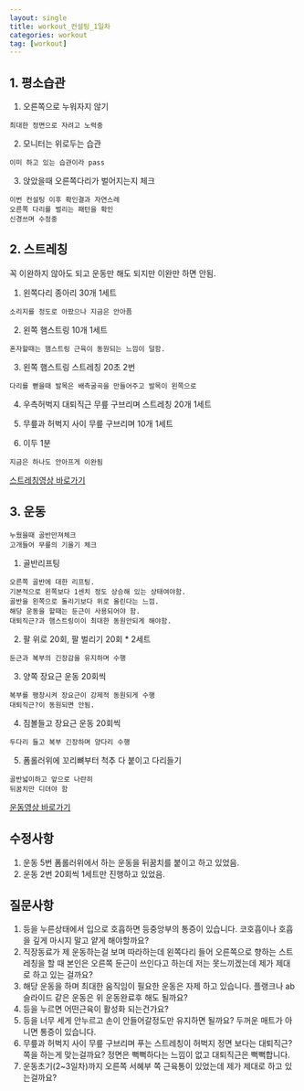 ```yaml
---
layout: single
title: workout_컨설팅_1일차
categories: workout
tag: [workout]
---
```



## 1. 평소습관
1. 오른쪽으로 누워자지 않기
````
최대한 정면으로 자려고 노력중
````
2. 모니터는 위로두는 습관
````
이미 하고 있는 습관이라 pass
````
3. 앉았을때 오른쪽다리가 벌어지는지 체크
````
이번 컨설팅 이후 확인결과 자연스레 
오른쪽 다리를 벌리는 패턴을 확인
신경쓰며 수정중
````



## 2. 스트레칭
꼭 이완하지 않아도 되고 운동만 해도 되지만 이완만 하면 안됨.

1. 왼쪽다리 종아리 30개 1세트
````
소리지를 정도로 아팠으나 지금은 안아픔
````

2. 왼쪽 햄스트링 10개 1세트
````
혼자할때는 햄스트링 근육이 동원되는 느낌이 덜함. 
````

3. 왼쪽 햄스트링 스트레칭 20초 2번
````
다리를 뻗을때 발목은 배측굴곡을 만들어주고 발목이 왼쪽으로
````

4. 우측허벅지 대퇴직근 무릎 구브리며 스트레칭 20개 1세트

5. 무릎과 허벅지 사이 무릎 구브리며 10개 1세트

6. 이두 1분
````
지금은 하나도 안아프게 이완됨
````

[스트레칭영상 바로가기](https://youtu.be/1m1COtnxu04)

## 3. 운동
````
누웠을때 골반만져체크
고개들어 무릎의 기울기 체크
````
1. 골반리프팅
````
오른쪽 골반에 대한 리프팅.
기본적으로 왼쪽보다 1센치 정도 상승해 있는 상태여야함.
골반을 왼쪽으로 돌리기보다 위로 올린다는 느낌.
해당 운동을 할때는 둔근이 사용되어야 함.
대퇴직근?과 햄스트링이이 최대한 동원안되게 해야함. 
````
2. 팔 위로 20회, 팔 벌리기 20회 * 2세트
````
둔근과 복부의 긴장감을 유지하며 수행
````
3. 양쪽 장요근 운동 20회씩
````
복부를 팽창시켜 장요근이 강제적 동원되게 수행
대퇴직근?이 동원되면 안됨.
````
4. 짐볼들고 장요근 운동 20회씩
````
두다리 들고 복부 긴장하며 양다리 수행 
````

5. 폼롤러위에 꼬리뼈부터 척추 다 붙이고 다리들기
````
골반넓이하고 앞으로 나란히
뒤꿈치만 디뎌야 함
````
[운동영상 바로가기](https://youtu.be/F9XwS-HtHOM)

## 수정사항
1. 운동 5번 폼롤러위에서 하는 운동을 뒤꿈치를 붙이고 하고 있었음.
2. 운동 2번 20회씩 1세트만 진행하고 있었음.

## 질문사항
1. 등을 누른상태에서 입으로 호흡하면 등중앙부의 통증이 있습니다. 코호흡이나 호흡을 깊게 마시지 말고 얕게 해야할까요?
2. 직장동료가 제 운동하는걸 보며 따라하는데 왼쪽다리 들어 오른쪽으로 향하는 스트레칭을 할 때 본인은 오른쪽 둔근이 쓰인다고 하는데 저는 못느끼겠는데 제가 제대로 하고 있는 걸까요?
3. 해당 운동을 하며 최대한 움직임이 필요한 운동은 자제 하고 있습니다. 플랭크나 ab슬라이드 같은 운동은 위 운동완료후 해도 될까요?
4. 등을 누르면 어떤근육이 활성화 되는건가요?
5. 등을 너무 세게 안누르고 손이 안들어갈정도만 유지하면 될까요? 두꺼운 매트가 아니면 통증이 있습니다.
6. 무릎과 허벅지 사이 무릎 구브리며 푸는 스트레칭이 허벅지 정면 보다는 대퇴직근? 쪽을 하는게 맞는걸까요? 정면은 뻑뻑하다는 느낌이 없고 대퇴직근은 뻑뻑합니다.
7. 운동초기(2~3일차)까지 오른쪽 서혜부 쪽 근육통이 있었는데 제가 제대로 하고 있는걸까요?
